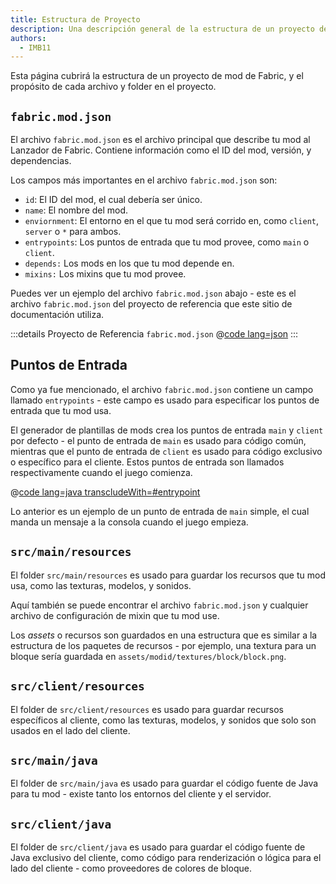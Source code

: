 ```yaml
---
title: Estructura de Proyecto
description: Una descripción general de la estructura de un proyecto de mod de Fabric.
authors:
  - IMB11
---
```


Esta página cubrirá la estructura de un proyecto de mod de Fabric, y el propósito de cada archivo y folder en el proyecto.

## `fabric.mod.json`

El archivo `fabric.mod.json` es el archivo principal que describe tu mod al Lanzador de Fabric. Contiene información como el ID del mod, versión, y dependencias.

Los campos más importantes en el archivo `fabric.mod.json` son:

- `id`: El ID del mod, el cual debería ser único.
- `name`: El nombre del mod.
- `enviornment`: El entorno en el que tu mod será corrido en, como `client`, `server` o `*` para ambos.
- `entrypoints`: Los puntos de entrada que tu mod provee, como `main` o `client`.
- `depends:` Los mods en los que tu mod depende en.
- `mixins:` Los mixins que tu mod provee.

Puedes ver un ejemplo del archivo `fabric.mod.json` abajo - este es el archivo `fabric.mod.json` del proyecto de referencia que este sitio de documentación utiliza.

:::details Proyecto de Referencia `fabric.mod.json`
@[code lang=json](@/reference/1.21/src/main/resources/fabric.mod.json)
:::

## Puntos de Entrada

Como ya fue mencionado, el archivo `fabric.mod.json` contiene un campo llamado `entrypoints` - este campo es usado para especificar los puntos de entrada que tu mod usa.

El generador de plantillas de mods crea los puntos de entrada `main` y `client` por defecto - el punto de entrada de `main` es usado para código común, mientras que el punto de entrada de `client` es usado para código exclusivo o específico para el cliente. Estos puntos de entrada son llamados respectivamente cuando el juego comienza.

@[code lang=java transcludeWith=#entrypoint](@/reference/1.21/src/main/java/com/example/docs/FabricDocsReference.java)

Lo anterior es un ejemplo de un punto de entrada de `main` simple, el cual manda un mensaje a la consola cuando el juego empieza.

## `src/main/resources`

El folder `src/main/resources` es usado para guardar los recursos que tu mod usa, como las texturas, modelos, y sonidos.

Aquí también se puede encontrar el archivo `fabric.mod.json` y cualquier archivo de configuración de mixin que tu mod use.

Los _assets_ o recursos son guardados en una estructura que es similar a la estructura de los paquetes de recursos - por ejemplo, una textura para un bloque sería guardada en `assets/modid/textures/block/block.png`.

## `src/client/resources`

El folder de `src/client/resources` es usado para guardar recursos específicos al cliente, como las texturas, modelos, y sonidos que solo son usados en el lado del cliente.

## `src/main/java`

El folder de `src/main/java` es usado para guardar el código fuente de Java para tu mod - existe tanto los entornos del cliente y el servidor.

## `src/client/java`

El folder de `src/client/java` es usado para guardar el código fuente de Java exclusivo del cliente, como código para renderización o lógica para el lado del cliente - como proveedores de colores de bloque.
